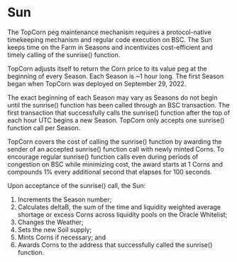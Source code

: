 # Sun

The TopCorn peg maintenance mechanism requires a protocol-native timekeeping mechanism and regular code execution on BSC. The Sun keeps time on the Farm in Seasons and incentivizes cost-efficient and timely calling of the sunrise() function.

TopCorn adjusts itself to return the Corn price to its value peg at the beginning of every Season. Each Season is \~1 hour long. The first Season began when TopCorn was deployed on September 29, 2022.

The exact beginning of each Season may vary as Seasons do not begin until the sunrise() function has been called through an BSC transaction. The first transaction that successfully calls the sunrise() function after the top of each hour UTC begins a new Season. TopCorn only accepts one sunrise() function call per Season.

TopCorn covers the cost of calling the sunrise() function by awarding the sender of an accepted sunrise() function call with newly minted Corns. To encourage regular sunrise() function calls even during periods of congestion on BSC while minimizing cost, the award starts at 1 Corns and compounds 1% every additional second that elapses for 100 seconds.

Upon acceptance of the sunrise() call, the Sun:

1. Increments the Season number;
2. Calculates deltaB, the sum of the time and liquidity weighted average shortage or excess Corns across liquidity pools on the Oracle Whitelist;
3. Changes the Weather;
4. Sets the new Soil supply;
5. Mints Corns if necessary; and
6. Awards Corns to the address that successfully called the sunrise() function.

